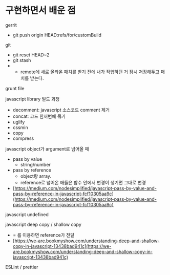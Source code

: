 # 구현하면서 배운 점

gerrit

* git push origin HEAD:refs/for/customBuild

git

* git reset HEAD~2
* git stash
* * remote에 새로 올라온 패치를 받기 전에 내가 작업하던 거 잠시 저장해두고 패치를 받는다.

grunt file

javascript library 빌드 과정

* decomment: javascript 소스코드 comment 제거
* concat: 코드 한꺼번에 묶기
* uglify
* cssmin
* copy
* compress

javascript object가 argument로 넘어올 때

* pass by value 
  * string/number
* pass by reference
  * object랑 array.
  * reference로 넘어온 애들은 함수 안에서 변경이 생기면 그대로 변경
* [https://medium.com/nodesimplified/javascript-pass-by-value-and-pass-by-reference-in-javascript-fcf10305aa9c](https://medium.com/nodesimplified/javascript-pass-by-value-and-pass-by-reference-in-javascript-fcf10305aa9c)

javascript undefined

javascript deep copy / shallow copy

* = 를 이용하면 reference가 전달
* [https://we-are.bookmyshow.com/understanding-deep-and-shallow-copy-in-javascript-13438bad941c](https://we-are.bookmyshow.com/understanding-deep-and-shallow-copy-in-javascript-13438bad941c)

ESLint / prettier  


